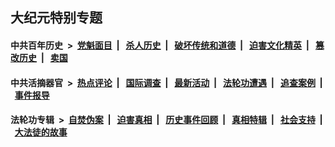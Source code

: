 ## 大纪元特别专题

#### 中共百年历史 &nbsp;>&nbsp; [党魁面目](indexes/nf1176107/README.md?07080430) &nbsp;| &nbsp; [杀人历史](indexes/nf1176106/README.md?07080430) &nbsp;| &nbsp; [破坏传统和道德](indexes/nf1176106/README.md?07080430) &nbsp;| &nbsp; [迫害文化精英](indexes/nf1176111/README.md?07080430) &nbsp;| &nbsp; [篡改历史](indexes/nf1176115/README.md?07080430) &nbsp;| &nbsp; [卖国](indexes/nf1176117/README.md?07080430) 

#### 中共活摘器官 &nbsp;>&nbsp; [热点评论](indexes/nf5879/README.md?07080430) &nbsp;| &nbsp; [国际调查](indexes/nf5947/README.md?07080430) &nbsp;| &nbsp; [最新活动](indexes/nf5883/README.md?07080430) &nbsp;| &nbsp; [法轮功遭遇](indexes/nf5881/README.md?07080430) &nbsp;| &nbsp; [追查案例](indexes/nf5880/README.md?07080430) &nbsp;| &nbsp; [事件报导](indexes/nf5877/README.md?07080430) 

#### 法轮功专辑 &nbsp;>&nbsp; [自焚伪案](indexes/nf5562/README.md?07080430) &nbsp;| &nbsp; [迫害真相](indexes/nf4379/README.md?07080430) &nbsp;| &nbsp; [历史事件回顾](indexes/nf5793/README.md?07080430) &nbsp;| &nbsp; [真相特辑](indexes/nf4389/README.md?07080430) &nbsp;| &nbsp; [社会支持](indexes/nf4386/README.md?07080430) &nbsp;| &nbsp; [大法徒的故事](indexes/nf1147481/README.md?07080430) 
